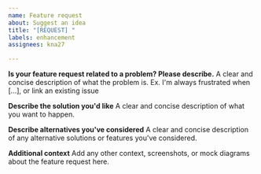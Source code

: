```yaml
---
name: Feature request
about: Suggest an idea
title: "[REQUEST] "
labels: enhancement
assignees: kna27

---
```


**Is your feature request related to a problem? Please describe.**
A clear and concise description of what the problem is. Ex. I'm always frustrated when [...], or link an existing issue

**Describe the solution you'd like**
A clear and concise description of what you want to happen.

**Describe alternatives you've considered**
A clear and concise description of any alternative solutions or features you've considered.

**Additional context**
Add any other context, screenshots, or mock diagrams about the feature request here.
